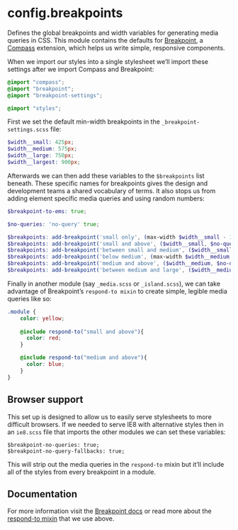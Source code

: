 config.breakpoints
==================

Defines the global breakpoints and width variables for generating media queries in CSS. This module contains the defaults for [Breakpoint](http://breakpoint-sass.com/), a [Compass](http://compass-style.org/) extension, which helps us write simple, responsive components. 

When we import our styles into a single stylesheet we’ll import these settings after we import Compass and Breakpoint:

```scss
@import "compass";
@import "breakpoint";
@import "breakpoint-settings";

@import "styles";
```

First we set the default min-width breakpoints in the `_breakpoint-settings.scss` file: 

```scss
$width__small: 425px;
$width__medium: 575px;
$width__large: 750px;
$width__largest: 900px;
```

Afterwards we can then add these variables to the `$breakpoints` list beneath. These specific names for breakpoints gives the design and development teams a shared vocabulary of terms. It also stops us from adding element specific media queries and using random numbers:

```scss
$breakpoint-to-ems: true;

$no-queries: 'no-query' true;

$breakpoints: add-breakpoint('small only', (max-width $width__small - 1px, $no-queries));
$breakpoints: add-breakpoint('small and above', ($width__small, $no-queries));
$breakpoints: add-breakpoint('between small and medium', ($width__small $width__medium));
$breakpoints: add-breakpoint('below medium', (max-width $width__medium - 1px, $no-queries));
$breakpoints: add-breakpoint('medium and above', ($width__medium, $no-queries));
$breakpoints: add-breakpoint('between medium and large', ($width__medium $width__large));
```

Finally in another module (say `_media.scss` or `_island.scss`), we can take advantage of Breakpoint’s `respond-to mixin` to create simple, legible media queries like so:

```scss
.module {
    color: yellow;
 
    @include respond-to("small and above"){
      color: red;
    }

    @include respond-to("medium and above"){
      color: blue;
    }
}
```


## Browser support 

This set up is designed to allow us to easily serve stylesheets to more difficult browsers. If we needed to serve IE8 with alternative styles then in an `ie8.scss` file that imports the other modules we can set these variables: 

```
$breakpoint-no-queries: true;
$breakpoint-no-query-fallbacks: true;
```

This will strip out the media queries in the `respond-to` mixin but it’ll include all of the styles from every breakpoint in a module.


## Documentation

For more information visit the [Breakpoint docs](http://breakpoint-sass.com/) or read more about the [respond-to mixin](https://github.com/Team-Sass/breakpoint/wiki/Respond-To) that we use above.


